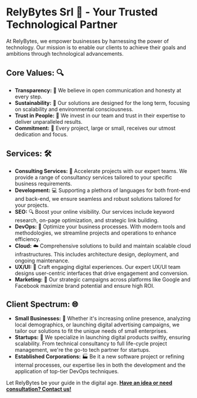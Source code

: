 # RelyBytes Srl 🚀 - Your Trusted Technological Partner

At RelyBytes, we empower businesses by harnessing the power of technology. Our mission is to enable our clients to achieve their goals and ambitions through technological advancements. 

## Core Values: 🔍
- **Transparency:** 💬 We believe in open communication and honesty at every step.
- **Sustainability:** 🌱 Our solutions are designed for the long term, focusing on scalability and environmental consciousness.
- **Trust in People:** 👥 We invest in our team and trust in their expertise to deliver unparalleled results.
- **Commitment:** 💯 Every project, large or small, receives our utmost dedication and focus.

## Services: 🛠️
- **Consulting Services:** 📝 Accelerate projects with our expert teams. We provide a range of consultancy services tailored to your specific business requirements.
- **Development:** 💻 Supporting a plethora of languages for both front-end and back-end, we ensure seamless and robust solutions tailored for your projects.
- **SEO:** 🔍 Boost your online visibility. Our services include keyword research, on-page optimization, and strategic link building.
- **DevOps:** 🔄 Optimize your business processes. With modern tools and methodologies, we streamline projects and operations to enhance efficiency.
- **Cloud:** ☁️ Comprehensive solutions to build and maintain scalable cloud infrastructures. This includes architecture design, deployment, and ongoing maintenance.
- **UX/UI:** 🎨 Craft engaging digital experiences. Our expert UX/UI team designs user-centric interfaces that drive engagement and conversion.
- **Marketing:** 📣 Our strategic campaigns across platforms like Google and Facebook maximize brand potential and ensure high ROI.

## Client Spectrum: 🌐
- **Small Businesses:** 🏢 Whether it's increasing online presence, analyzing local demographics, or launching digital advertising campaigns, we tailor our solutions to fit the unique needs of small enterprises.
- **Startups:** 🚀 We specialize in launching digital products swiftly, ensuring scalability. From technical consultancy to full life-cycle project management, we're the go-to tech partner for startups.
- **Established Corporations:** 🏭 Be it a new software project or refining internal processes, our expertise lies in both the development and the application of top-tier DevOps techniques.

Let RelyBytes be your guide in the digital age. [**Have an idea or need consultation? Contact us!**](mailto:sales@relybytes.com)
